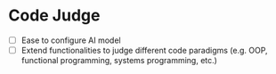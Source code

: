 # Code Judge

- [ ] Ease to configure AI model
- [ ] Extend functionalities to judge different code paradigms
      (e.g. OOP, functional programming, systems programming, etc.)
